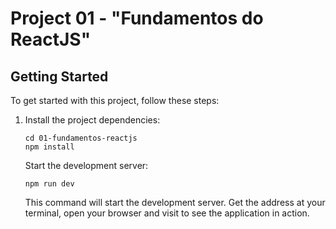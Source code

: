 # Project 01 - "Fundamentos do ReactJS"

## Getting Started

To get started with this project, follow these steps:

1. Install the project dependencies:

   ```shell
   cd 01-fundamentos-reactjs
   npm install
   ```

   Start the development server:

   ```shell
   npm run dev
   ```

   This command will start the development server. Get the address at your terminal, open your browser and visit to see the application in action.
